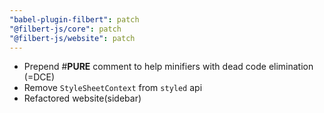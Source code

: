 ```yaml
---
"babel-plugin-filbert": patch
"@filbert-js/core": patch
"@filbert-js/website": patch
---
```


- Prepend #__PURE__ comment to help minifiers with dead code elimination (=DCE)
- Remove `StyleSheetContext` from `styled` api
- Refactored website(sidebar)
